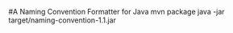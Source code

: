 #A Naming Convention Formatter for Java
    mvn package
    java -jar target/naming-convention-1.1.jar